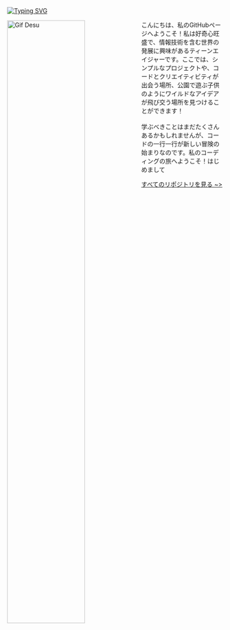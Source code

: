 <div align="left">
  <a href="https://github.com/chloethesis?tab=repositories">
    <img src="https://readme-typing-svg.demolab.com?font=Consolas&pause=1000&color=00ff00&width=435&lines=やあやあ、ようこそ (⁠´⁠ε⁠｀⁠⁠)" alt="Typing SVG" />
  </a>
</div>

<a href="about:blank"><img align="left" src="https://cdn.shopify.com/s/files/1/0318/2649/files/fin.gif?v=1696920883" alt="Gif Desu" width="60%" style="margin-right: 10px;"/></a> 

こんにちは、私のGitHubページへようこそ！私は好奇心旺盛で、情報技術を含む世界の発展に興味があるティーンエイジャーです。ここでは、シンプルなプロジェクトや、コードとクリエイティビティが出会う場所、公園で遊ぶ子供のようにワイルドなアイデアが飛び交う場所を見つけることができます！
<br> 
<br>
学ぶべきことはまだたくさんあるかもしれませんが、コードの一行一行が新しい冒険の始まりなのです。私のコーディングの旅へようこそ！はじめまして

<div align="left">
<a href="https://github.com/chloethesis?tab=repositories">すべてのリポジトリを見る ~></a>
</div>
